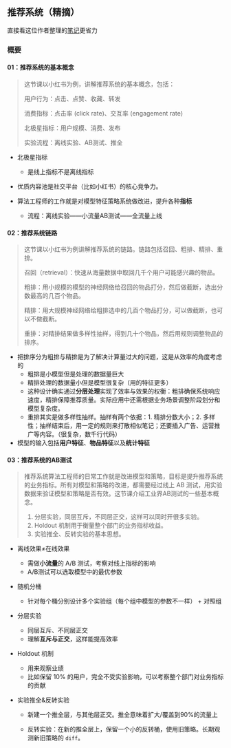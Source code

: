 ## 推荐系统（精摘）

直接看这位作者整理的[笔记](https://zhuanlan.zhihu.com/p/678664853)更省力

### 概要

#### 01：推荐系统的基本概念

> 这节课以小红书为例，讲解推荐系统的基本概念，包括： 
>
> 用户行为：点击、点赞、收藏、转发
>
> 消费指标：点击率 (click rate)、交互率 (engagement rate) 
>
> 北极星指标：用户规模、消费、发布
>
> 实验流程：离线实验、AB测试、推全

* 北极星指标
  * 是线上指标不是离线指标

* 优质内容池是社交平台（比如小红书）的核心竞争力。

* 算法工程师的工作就是对模型特征策略系统做改进，提升各种**指标**
  * 流程：离线实验——小流量AB测试——全流量上线



#### 02：推荐系统链路

> 这节课以小红书为例讲解推荐系统的链路。链路包括召回、粗排、精排、重排。 
>
> 召回（retrieval）：快速从海量数据中取回几千个用户可能感兴趣的物品。
>
> 粗排：用小规模的模型的神经网络给召回的物品打分，然后做截断，选出分数最高的几百个物品。
>
> 精排：用大规模神经网络给粗排选中的几百个物品打分，可以做截断，也可以不做截断。
>
> 重排：对精排结果做多样性抽样，得到几十个物品，然后用规则调整物品的排序。

* 把排序分为粗排与精排是为了解决计算量过大的问题，这是从效率的角度考虑的
  * 粗排是小模型但是处理的数据量巨大
  * 精排处理的数据量小但是模型很复杂（用的特征更多）
  * 这种设计确实通过**分层处理**实现了效率与效果的权衡：粗排确保系统响应速度，精排保障推荐质量。实际应用中还需根据业务场景调整阶段划分和模型复杂度。
  * 重排其实是做多样性抽样。抽样有两个依据：1. 精排分数大小；2. 多样性；抽样结束后，用一定的规则来打散相似笔记；还要插入广告、运营推广等内容。（很复杂，数千行代码）
* 模型的输入包括**用户特征**、**物品特征**以及**统计特征**



#### 03：推荐系统的AB测试

> 推荐系统算法工程师的日常工作就是改进模型和策略，目标是提升推荐系统的业务指标。所有对模型和策略的改进，都需要经过线上 AB 测试，用实验数据来验证模型和策略是否有效。这节课介绍工业界AB测试的一些基本概念。 
>
> 1. 分层实验，同层互斥，不同层正交，这样可以同时开很多实验。 
> 2. Holdout 机制用于衡量整个部门的业务指标收益。 
> 3. 实验推全、反转实验的基本思想。

* 离线效果≠在线效果

  * 需做**小流量**的 A/B 测试，考察对线上指标的影响
  * A/B测试可以选取模型中的最优参数

* 随机分桶

  * 针对每个桶分别设计多个实验组（每个组中模型的参数不一样） + 对照组

* 分层实验

  * 同层互斥、不同层正交
  * 理解**互斥与正交**，这样能提高效率

* Holdout 机制

  * 用来观察业绩
  * 比如保留 10% 的用户，完全不受实验影响，可以考察整个部门对业务指标的贡献

* 实验推全&反转实验

  * 新建一个推全层，与其他层正交。推全意味着扩大/覆盖到90%的流量上

  * 反转实验：在新的推全层上，保留一个小的反转桶，使用旧策略。长期观测新旧策略的 `diff`。

    


